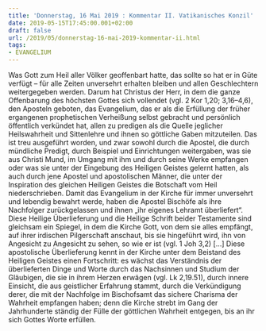 ```yaml
---
title: 'Donnerstag, 16 Mai 2019 : Kommentar II. Vatikanisches Konzil'
date: 2019-05-15T17:45:00.001+02:00
draft: false
url: /2019/05/donnerstag-16-mai-2019-kommentar-ii.html
tags: 
- EVANGELIUM
---
```


Was Gott zum Heil aller Völker geoffenbart hatte, das sollte so hat er in Güte verfügt – für alle Zeiten unversehrt erhalten bleiben und allen Geschlechtern weitergegeben werden. Darum hat Christus der Herr, in dem die ganze Offenbarung des höchsten Gottes sich vollendet (vgl. 2 Kor 1,20; 3,16–4,6), den Aposteln geboten, das Evangelium, das er als die Erfüllung der früher ergangenen prophetischen Verheißung selbst gebracht und persönlich öffentlich verkündet hat, allen zu predigen als die Quelle jeglicher Heilswahrheit und Sittenlehre und ihnen so göttliche Gaben mitzuteilen. Das ist treu ausgeführt worden, und zwar sowohl durch die Apostel, die durch mündliche Predigt, durch Beispiel und Einrichtungen weitergaben, was sie aus Christi Mund, im Umgang mit ihm und durch seine Werke empfangen oder was sie unter der Eingebung des Heiligen Geistes gelernt hatten, als auch durch jene Apostel und apostolischen Männer, die unter der Inspiration des gleichen Heiligen Geistes die Botschaft vom Heil niederschrieben. Damit das Evangelium in der Kirche für immer unversehrt und lebendig bewahrt werde, haben die Apostel Bischöfe als ihre Nachfolger zurückgelassen und ihnen „ihr eigenes Lehramt überliefert“. Diese Heilige Überlieferung und die Heilige Schrift beider Testamente sind gleichsam ein Spiegel, in dem die Kirche Gott, von dem sie alles empfängt, auf ihrer irdischen Pilgerschaft anschaut, bis sie hingeführt wird, ihn von Angesicht zu Angesicht zu sehen, so wie er ist (vgl. 1 Joh 3,2) \[…\] Diese apostolische Überlieferung kennt in der Kirche unter dem Beistand des Heiligen Geistes einen Fortschritt: es wächst das Verständnis der überlieferten Dinge und Worte durch das Nachsinnen und Studium der Gläubigen, die sie in ihrem Herzen erwägen (vgl. Lk 2,19.51), durch innere Einsicht, die aus geistlicher Erfahrung stammt, durch die Verkündigung derer, die mit der Nachfolge im Bischofsamt das sichere Charisma der Wahrheit empfangen haben; denn die Kirche strebt im Gang der Jahrhunderte ständig der Fülle der göttlichen Wahrheit entgegen, bis an ihr sich Gottes Worte erfüllen.